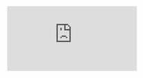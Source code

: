 ![Dog Photo Generator.pdf](https://github.com/darlamward/Dog-Photo-Generator/files/12131061/Dog.Photo.Generator.pdf)
